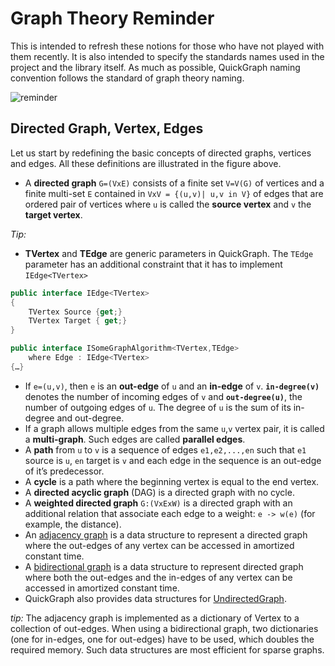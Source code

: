 # Graph Theory Reminder

This is intended to refresh these notions for those who have not played with them recently. It is also intended to specify the standards names used in the project and the library itself. As much as possible, QuickGraph naming convention follows the standard of graph theory naming.

![reminder](graph%20theory%20reminder_graphconcepts.png)

## Directed Graph, Vertex, Edges

Let us start by redefining the basic concepts of directed graphs, vertices and edges. All these definitions are illustrated in the figure above.

* A **directed graph** `G=(VxE)` consists of a finite set `V=V(G)` of vertices and a finite multi-set `E` contained in `VxV = {(u,v)| u,v in V}` of edges that are ordered pair of vertices where `u` is called the **source vertex** and `v` the **target vertex**.

_Tip:_

* **TVertex** and **TEdge** are generic parameters in QuickGraph. The `TEdge` parameter has an additional constraint that it has to implement `IEdge<TVertex>`

```csharp
public interface IEdge<TVertex>
{
    TVertex Source {get;}
    TVertex Target { get;}
}
```

```csharp
public interface ISomeGraphAlgorithm<TVertex,TEdge>
    where Edge : IEdge<TVertex>
{…}
```

* If `e=(u,v)`, then `e` is an **out-edge** of `u` and an **in-edge** of `v`. **`in-degree(v)`** denotes the number of incoming edges of `v` and **`out-degree(u)`**, the number of outgoing edges of `u`. The degree of `u` is the sum of its in-degree and out-degree.
* If a graph allows multiple edges from the same `u`,`v` vertex pair, it is called a **multi-graph**. Such edges are called **parallel edges**.
* A **path** from `u` to `v` is a sequence of edges `e1,e2,...,en` such that `e1` source is `u`, `en` target is `v` and each edge in the sequence is an out-edge of it’s predecessor.
* A **cycle** is a path where the beginning vertex is equal to the end vertex.
* A **directed acyclic graph** (DAG) is a directed graph with no cycle.
* A **weighted directed graph** `G:(VxExW)` is a directed graph with an additional relation that associate each edge to a weight: `e -> w(e)` (for example, the distance).
* An [adjacency graph](AdjacencyGraph) is a data structure to represent a directed graph where the out-edges of any vertex can be accessed in amortized constant time.
* A [bidirectional graph](BidirectionalGraph) is a data structure to represent directed graph where both the out-edges and the in-edges of any vertex can be accessed in amortized constant time.
* QuickGraph also provides data structures for [UndirectedGraph](UndirectedGraph).

_tip:_
The adjacency graph is implemented as a dictionary of Vertex to a collection of out-edges. When using a bidirectional graph, two dictionaries (one for in-edges, one for out-edges) have to be used, which doubles the required memory. Such data structures are most efficient for sparse graphs.
